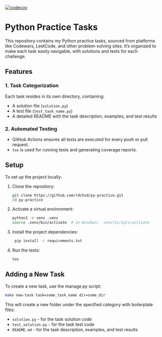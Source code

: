 [![codecov](https://codecov.io/github/rdchvd/py-practice/graph/badge.svg?token=F13LJO0BFX)](https://codecov.io/github/rdchvd/py-practice)
# Python Practice Tasks  

This repository contains my Python practice tasks, sourced from platforms like Codewars, LeetCode, and other problem-solving sites. It’s organized to make each task easily navigable, with solutions and tests for each challenge.  

## Features  

### 1. **Task Categorization**  
Each task resides in its own directory, containing:  
- A solution file (`solution.py`)  
- A test file (`test_task_name.py`)  
- A detailed README with the task description, examples, and test results  

### 2. **Automated Testing**  
- GitHub Actions ensures all tests are executed for every push or pull request.  
- `tox` is used for running tests and generating coverage reports.  


## Setup  

To set up the project locally:  

1. Clone the repository:  
   ```bash
   git clone https://github.com/rdchvd/py-practice.git
   cd py-practice
   ```
2. Activate a virtual environment:  
   ```bash
   python3 -m venv .venv  
   source .venv/bin/activate  # nn Windows: .venv\Scripts\activate
   ```
3. Install the project dependencies:  
   ```bash
    pip install -r requirements.txt
    ```
4. Run the tests:
    ```bash
    tox
    ```
## Adding a New Task

To create a new task, use the manage.py script:
   ```bash
   make new-task task=some_task_name dir=some_dir
```
This will create a new folder under the specified category with boilerplate files:
 - `solution.py` - for the task solution code 
 - `test_solution.py` - for the task test code
 - `README.md` - for the task description, examples, and test results